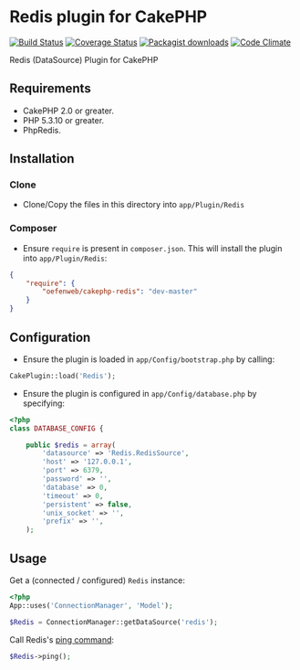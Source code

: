 # Redis plugin for CakePHP

[![Build Status](https://travis-ci.org/Oefenweb/cakephp-redis.png?branch=master)](https://travis-ci.org/Oefenweb/cakephp-redis) [![Coverage Status](https://coveralls.io/repos/Oefenweb/cakephp-redis/badge.png)](https://coveralls.io/r/Oefenweb/cakephp-redis) [![Packagist downloads](http://img.shields.io/packagist/dt/Oefenweb/cakephp-redis.svg)](https://packagist.org/packages/oefenweb/cakephp-redis) [![Code Climate](https://codeclimate.com/github/Oefenweb/cakephp-redis/badges/gpa.svg)](https://codeclimate.com/github/Oefenweb/cakephp-redis)

Redis (DataSource) Plugin for CakePHP

## Requirements

* CakePHP 2.0 or greater.
* PHP 5.3.10 or greater.
* PhpRedis.

## Installation

### Clone

* Clone/Copy the files in this directory into `app/Plugin/Redis`

### Composer

* Ensure `require` is present in `composer.json`. This will install the plugin into `app/Plugin/Redis`:

```json
{
	"require": {
		"oefenweb/cakephp-redis": "dev-master"
	}
}
```

## Configuration

* Ensure the plugin is loaded in `app/Config/bootstrap.php` by calling:

```php
CakePlugin::load('Redis');
```

* Ensure the plugin is configured in `app/Config/database.php` by specifying:

```php
<?php
class DATABASE_CONFIG {

	public $redis = array(
		'datasource' => 'Redis.RedisSource',
		'host' => '127.0.0.1',
		'port' => 6379,
		'password' => '',
		'database' => 0,
		'timeout' => 0,
		'persistent' => false,
		'unix_socket' => '',
		'prefix' => '',
	);
```

## Usage

Get a (connected / configured) `Redis` instance:

```php
<?php
App::uses('ConnectionManager', 'Model');

$Redis = ConnectionManager::getDataSource('redis');
```

Call Redis's [ping command](http://redis.io/commands/ping):

```php
$Redis->ping();
```
